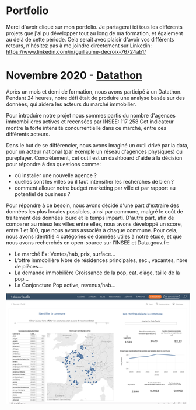 # Portfolio

Merci d'avoir cliqué sur mon portfolio. 
Je partagerai ici tous les différents projets que j'ai pu développer tout au long de ma formation, et également au delà de cette période.
Cela serait avec plaisir d'avoir vos différents retours, n'hésitez pas à me joindre directement sur Linkedin:
https://www.linkedin.com/in/guillaume-decroix-76724ab1/


# Novembre 2020 - [Datathon](https://public.tableau.com/profile/decroix#!/vizhome/Datathon_Novembre_Portfolio/TabIdentifier?publish=yes)

Après un mois et demi de formation, nous avons participé à un Datathon. Pendant 24 heures, notre défi était de produire une analyse basée sur des données, qui aidera les acteurs du marché immobilier.

Pour introduire notre projet nous sommes partis du nombre d'agences immombilières actives et recensées par INSEE: 117 258 
Cet indicateur montre la forte intensité concurrentielle dans ce marché, entre ces différents acteurs. 

Dans le but de se différencier, nous avons imaginé un outil drivé par la data, pour un acteur national (par exemple un réseau d'agences physiques) ou pureplayer. Concrètement, cet outil est un dashboard d'aide à la décision pour répondre à des questions comme:
- où installer une nouvelle agence ? 
- quelles sont les villes où il faut intensifier les recherches de bien ? 
- comment allouer notre budget marketing par ville et par rapport au potentiel de business ?

Pour répondre à ce besoin, nous avons décidé d'une part d'extraire des données les plus locales possibles, ainsi par commune, malgré le coût de traitement des données lourd et le temps imparti. D'autre part, afin de comparer au mieux les villes entre elles, nous avons développé un score, entre 1 et 100, que nous avons associés à chaque commune. 
Pour cela, nous avons identifié 4 catégories de données utiles à notre étude, et que nous avons recherchés en open-source sur l'INSEE et Data.gouv.fr:
- Le marché 
Ex: Ventes/hab, prix, surface...
- L’offre immobilière
Nbre de résidences principales, sec., vacantes, nbre de pièces...
- La demande immobilière
Croissance de la pop, cat. d’âge, taille de la pop...
- La Conjoncture
Pop active, revenus/hab…

![alt text](https://github.com/Guillaume-Dec/Portfolio/blob/main/Capture%20d%E2%80%99e%CC%81cran%202020-12-16%20a%CC%80%2015.55.53.png)
